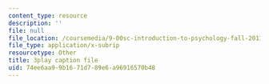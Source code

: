 ```yaml
---
content_type: resource
description: ''
file: null
file_location: /coursemedia/9-00sc-introduction-to-psychology-fall-2011/74ee6aa99b1671d789e6a96916570b48_lanmHS0JwYI.srt
file_type: application/x-subrip
resourcetype: Other
title: 3play caption file
uid: 74ee6aa9-9b16-71d7-89e6-a96916570b48
---
```

